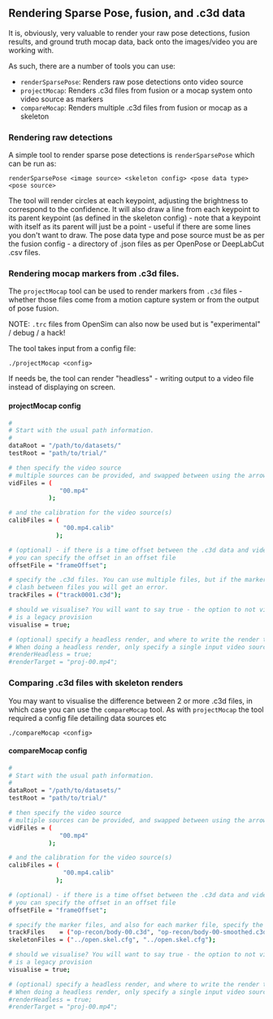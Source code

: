 ## Rendering Sparse Pose, fusion, and .c3d data

It is, obviously, very valuable to render your raw pose detections, fusion results, and ground truth
mocap data, back onto the images/video you are working with.

As such, there are a number of tools you can use:

  - `renderSparsePose`: Renders raw pose detections onto video source
  - `projectMocap`:     Renders .c3d files from fusion or a mocap system onto video source as markers
  - `compareMocap`:     Renders multiple .c3d files from fusion or mocap as a skeleton


### Rendering raw detections

A simple tool to render sparse pose detections is `renderSparsePose` which can be run as:

   `renderSparsePose <image source> <skeleton config> <pose data type> <pose source>`

The tool will render circles at each keypoint, adjusting the brightness to correspond to the confidence.
It will also draw a line from each keypoint to its parent keypoint (as defined in the skeleton config) - 
note that a keypoint with itself as its parent will just be a point - useful if there are some lines you
don't want to draw. The pose data type and pose source must be as per the fusion config - a directory of
.json files as per OpenPose or DeepLabCut .csv files. 

### Rendering mocap markers from .c3d files.

The `projectMocap` tool can be used to render markers from `.c3d` files - whether those files come from
a motion capture system or from the output of pose fusion.

NOTE: `.trc` files from OpenSim can also now be used but is "experimental" / debug / a hack!

The tool takes input from a config file:

  `./projectMocap <config>`

If needs be, the tool can render "headless" - writing output to a video file instead of displaying on screen.

#### projectMocap config

```bash
#
# Start with the usual path information.
#
dataRoot = "/path/to/datasets/"
testRoot = "path/to/trial/"

# then specify the video source
# multiple sources can be provided, and swapped between using the arrow keys.
vidFiles = (
              "00.mp4"
           );

# and the calibration for the video source(s)
calibFiles = (
               "00.mp4.calib"
             );

# (optional) - if there is a time offset between the .c3d data and video data
# you can specify the offset in an offset file
offsetFile = "frameOffset";

# specify the .c3d files. You can use multiple files, but if the marker names 
# clash between files you will get an error.
trackFiles = ("track0001.c3d");

# should we visualise? You will want to say true - the option to not visualise
# is a legacy provision
visualise = true;

# (optional) specify a headless render, and where to write the render to.
# When doing a headless render, only specify a single input video source.
#renderHeadless = true;
#renderTarget = "proj-00.mp4";
```


### Comparing .c3d files with skeleton renders

You may want to visualise the difference between 2 or more .c3d files, in which case you can use the `compareMocap` tool.
As with `projectMocap` the tool required a config file detailing data sources etc

   `./compareMocap <config>`

#### compareMocap config

```bash
#
# Start with the usual path information.
#
dataRoot = "/path/to/datasets/"
testRoot = "path/to/trial/"

# then specify the video source
# multiple sources can be provided, and swapped between using the arrow keys.
vidFiles = (
              "00.mp4"
           );

# and the calibration for the video source(s)
calibFiles = (
               "00.mp4.calib"
             );

# (optional) - if there is a time offset between the .c3d data and video data
# you can specify the offset in an offset file
offsetFile = "frameOffset";

# specify the marker files, and also for each marker file, specify the skeleton configuration
trackFiles    = ("op-recon/body-00.c3d", "op-recon/body-00-smoothed.c3d");
skeletonFiles = ("../open.skel.cfg", "../open.skel.cfg");

# should we visualise? You will want to say true - the option to not visualise
# is a legacy provision
visualise = true;

# (optional) specify a headless render, and where to write the render to.
# When doing a headless render, only specify a single input video source.
#renderHeadless = true;
#renderTarget = "proj-00.mp4";
```


